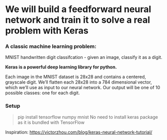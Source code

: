 # We will build a feedforward neural network and train it to solve a real problem with Keras

### A classic machine learning problem:
MNIST handwritten digit classifcation - given an image, classify it as a digit.

**Keras is a powerful deep learning library for python.**

Each image in the MNIST dataset is 28x28 and contains a centered, grayscale digit. We’ll flatten each 28x28 into a 784 dimensional vector, which we’ll use as input to our neural network. Our output will be one of 10 possible classes: one for each digit.

### Setup
> pip install tensorflow numpy mnist
No need to install keras package as it is bundled with TensorFlow


Inspiration: https://victorzhou.com/blog/keras-neural-network-tutorial/